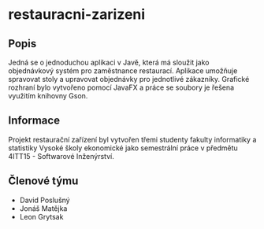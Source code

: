 # restauracni-zarizeni

## Popis
Jedná se o jednoduchou aplikaci v Javě, která má sloužit jako objednávkový systém pro zaměstnance restaurací. Aplikace umožňuje spravovat stoly a upravovat objednávky pro jednotlivé zákazníky. Grafické rozhraní bylo vytvořeno pomocí JavaFX a práce se soubory je řešena využitím knihovny Gson.

## Informace
Projekt restaurační zařízení byl vytvořen třemi studenty fakulty informatiky a statistiky Vysoké školy ekonomické jako semestrální práce v předmětu 4ITT15 - Softwarové Inženýrství.

## Členové týmu
- David Poslušný
- Jonáš Matějka
- Leon Grytsak
